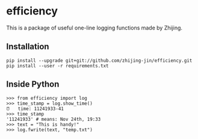 # efficiency
This is a package of useful one-line logging functions made by Zhijing.

## Installation
```
pip install --upgrade git+git://github.com/zhijing-jin/efficiency.git
pip install --user -r requirements.txt
```

## Inside Python
```
>>> from efficiency import log
>>> time_stamp = log.show_time()
⏰	time: 11241933-41
>>> time_stamp
'11241933' # means: Nov 24th, 19:33
>>> text = "This is handy!"
>>> log.fwrite(text, "temp.txt")
```


